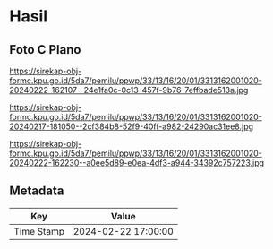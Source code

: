 # Hasil

## Foto C Plano

https://sirekap-obj-formc.kpu.go.id/5da7/pemilu/ppwp/33/13/16/20/01/3313162001020-20240222-162107--24e1fa0c-0c13-457f-9b76-7effbade513a.jpg

https://sirekap-obj-formc.kpu.go.id/5da7/pemilu/ppwp/33/13/16/20/01/3313162001020-20240217-181050--2cf384b8-52f9-40ff-a982-24290ac31ee8.jpg

https://sirekap-obj-formc.kpu.go.id/5da7/pemilu/ppwp/33/13/16/20/01/3313162001020-20240222-162230--a0ee5d89-e0ea-4df3-a944-34392c757223.jpg


## Metadata

| Key        | Value               |
| ---------- | ------------------- |
| Time Stamp | 2024-02-22 17:00:00 |



